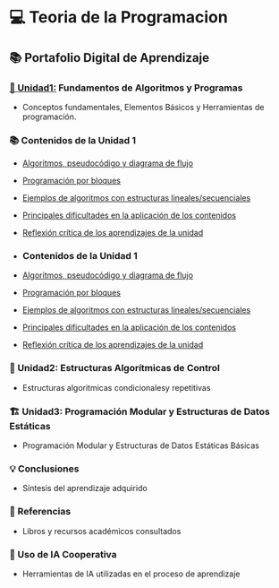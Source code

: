 # 💻 Teoria de la Programacion

## 📚 Portafolio Digital de Aprendizaje

### [🧠 Unidad1:](../Unidad1) Fundamentos de Algoritmos y Programas
* Conceptos fundamentales, Elementos Básicos y Herramientas de programación.

### 📚 Contenidos de la Unidad 1
- [Algoritmos, pseudocódigo y diagrama de flujo](Algoritmos,%20pseudocódigo,diagrama%20de%20flujo.md)
- [Programación por bloques](#programacion-por-bloques.md)
- [Ejemplos de algoritmos con estructuras lineales/secuenciales](#ejemplos-de-algoritmos-con-estructuras-lineales-secuenciales)
- [Principales dificultades en la aplicación de los contenidos](#principales-dificultades-en-la-aplicacion-de-los-contenidos)
- [Reflexión crítica de los aprendizajes de la unidad](#reflexion-critica-de-los-aprendizajes-de-la-unidad)

- ### Contenidos de la Unidad 1
- [Algoritmos, pseudocódigo y diagrama de flujo](Algoritmos.md#algoritmos-pseudocodigo-y-diagrama-de-flujo)
- [Programación por bloques](ProgramacionBloques.md#programacion-por-bloques)
- [Ejemplos de algoritmos con estructuras lineales/secuenciales](EjemplosAlgoritmos.md#ejemplos-de-algoritmos-con-estructuras-lineales-secuenciales)
- [Principales dificultades en la aplicación de los contenidos](Dificultades.md#principales-dificultades-en-la-aplicacion-de-los-contenidos)
- [Reflexión crítica de los aprendizajes de la unidad](Reflexion.md#reflexion-critica-de-los-aprendizajes-de-la-unidad)



### 🔄 Unidad2: Estructuras Algorítmicas de Control
*   Estructuras algoritmicas condicionalesy repetitivas 

### 🏗️ Unidad3: Programación Modular y Estructuras de Datos Estáticas
* Programación Modular y Estructuras de Datos Estáticas Básicas 

### 💡 Conclusiones
* Síntesis del aprendizaje adquirido 

### 📖 Referencias
* Libros y recursos académicos consultados

### 🤖 Uso de IA Cooperativa
* Herramientas de IA utilizadas en el proceso de aprendizaje
